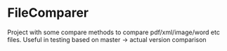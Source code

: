 # FileComparer
Project with some compare methods to compare pdf/xml/image/word etc files. Useful in testing based on master -> actual version comparison
